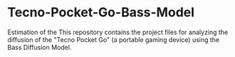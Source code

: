# Tecno-Pocket-Go-Bass-Model
Estimation of the This repository contains the project files for analyzing the diffusion of the "Tecno Pocket Go" (a portable gaming device) using the Bass Diffusion Model. 
